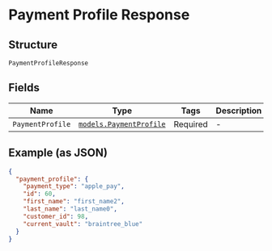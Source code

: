 
# Payment Profile Response

## Structure

`PaymentProfileResponse`

## Fields

| Name | Type | Tags | Description |
|  --- | --- | --- | --- |
| `PaymentProfile` | [`models.PaymentProfile`](../../doc/models/containers/payment-profile.md) | Required | - |

## Example (as JSON)

```json
{
  "payment_profile": {
    "payment_type": "apple_pay",
    "id": 60,
    "first_name": "first_name2",
    "last_name": "last_name0",
    "customer_id": 98,
    "current_vault": "braintree_blue"
  }
}
```

